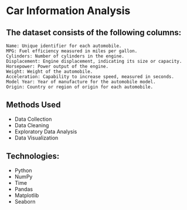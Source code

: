 # Car Information Analysis

## The dataset consists of the following columns:
    Name: Unique identifier for each automobile.
    MPG: Fuel efficiency measured in miles per gallon.
    Cylinders: Number of cylinders in the engine.
    Displacement: Engine displacement, indicating its size or capacity.
    Horsepower: Power output of the engine.
    Weight: Weight of the automobile.
    Acceleration: Capability to increase speed, measured in seconds.
    Model Year: Year of manufacture for the automobile model.
    Origin: Country or region of origin for each automobile.

## Methods Used
+ Data Collection
+ Data Cleaning
+ Exploratory Data Analysis
+ Data Visualization

## Technologies:
+ Python
+ NumPy 
+ Time
+ Pandas
+ Matplotlib
+ Seaborn
